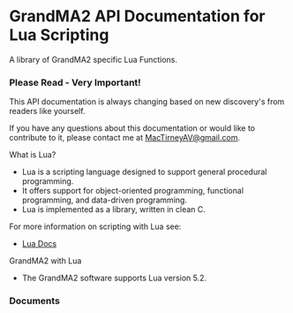 # GrandMA2 API Documentation for Lua Scripting

A library of GrandMA2 specific Lua Functions.

### Please Read - Very Important!

This API documentation is always changing based on new discovery's from readers like yourself.

If you have any questions about this documentation or would like to contribute to it, please contact me at [MacTirneyAV@gmail.com]().

What is Lua?
- Lua is a scripting language designed to support general procedural programming.
- It offers support for object-oriented programming, functional programming, and data-driven programming. 
- Lua is implemented as a library, written in clean C.

For more information on scripting with Lua see:
- [Lua Docs](www.lua.org)

GrandMA2 with Lua
- The GrandMA2 software supports Lua version 5.2.

### Documents